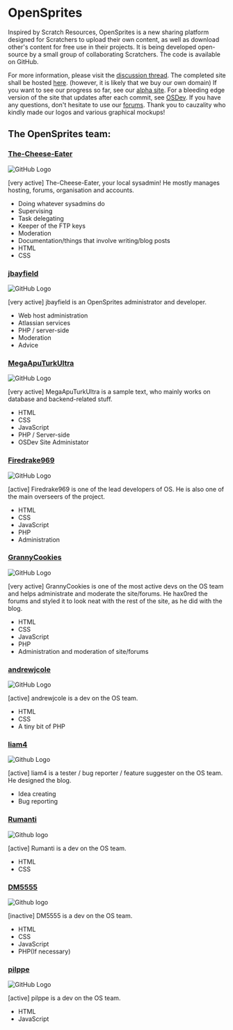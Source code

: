 # OpenSprites #
Inspired by Scratch Resources, OpenSprites is a new sharing platform designed for Scratchers to upload their own content, as well as download other's content for free use in their projects. It is being developed open-source by a small group of collaborating Scratchers. The code is available on GitHub.

For more information, please visit the [discussion thread](http://scratch.mit.edu/discuss/topic/85320/). The completed site shall be hosted [here](http://opensprites.gwiddle.co.uk/). (however, it is likely that we buy our own domain) If you want to see our progress so far, see our [alpha site](http://opensprites.gwiddle.co.uk/). For a bleeding edge version of the site that updates after each commit, see [OSDev](http://osdev.aputurk.tk/index.php). If you have any questions, don't hesitate to use our [forums](http://opensprites.gwiddle.co.uk/forums/). Thank you to cauzality who kindly made our logos and various graphical mockups!

## The OpenSprites team: ##

### [The-Cheese-Eater](http://opensprites.gwiddle.co.uk/users/1/) ###
![GitHub Logo](https://avatars0.githubusercontent.com/u/9347154?s=100)

[very active]
The-Cheese-Eater, your local sysadmin! He mostly manages hosting, forums, organisation and accounts.

 - Doing whatever sysadmins do
 - Supervising
 - Task delegating
 - Keeper of the FTP keys
 - Moderation
 - Documentation/things that involve writing/blog posts
 - HTML
 - CSS

### [jbayfield](https://github.com/jbayfield) ###
![GitHub Logo](https://avatars0.githubusercontent.com/u/10786277?s=100)

[very active]
jbayfield is an OpenSprites administrator and developer.

 - Web host administration
 - Atlassian services
 - PHP / server-side
 - Moderation
 - Advice

### [MegaApuTurkUltra](http://opensprites.gwiddle.co.uk/users/6/) ###
![GitHub Logo](https://avatars0.githubusercontent.com/u/8547938?s=100)

[very active]
MegaApuTurkUltra is a sample text, who mainly works on database and backend-related stuff.

 - HTML
 - CSS
 - JavaScript
 - PHP / Server-side
 - OSDev Site Administator

### [Firedrake969](https://github.com/Firedrake969) ###
![GitHub Logo](https://avatars3.githubusercontent.com/u/8008245?s=100)

[active]
Firedrake969 is one of the lead developers of OS. He is also one of the main overseers of the project.

 - HTML
 - CSS
 - JavaScript
 - PHP
 - Administration

### [GrannyCookies](http://opensprites.gwiddle.co.uk/users/4/) ###
![GitHub Logo](https://avatars0.githubusercontent.com/u/9429556?s=100)

[very active]
GrannyCookies is one of the most active devs on the OS team and helps administrate and moderate the site/forums.
He hax0red the forums and styled it to look neat with the rest of the site, as he did with the blog.

 - HTML
 - CSS
 - JavaScript
 - PHP
 - Administration and moderation of site/forums

### [andrewjcole](http://opensprites.gwiddle.co.uk/users/5/) ###
![GitHub Logo](https://avatars1.githubusercontent.com/u/10202163?s=100)

[active]
andrewjcole is a dev on the OS team. 

 - HTML
 - CSS
 - A tiny bit of PHP

### [liam4](https://github.com/liam4) ###
![Github Logo](https://avatars3.githubusercontent.com/u/9948030?s=100)

[active]
liam4 is a tester / bug reporter / feature suggester on the OS team. He designed the blog.

 - Idea creating
 - Bug reporting

### [Rumanti](http://opensprites.gwiddle.co.uk/users/14/) ###
![Github logo](https://avatars1.githubusercontent.com/u/10893362?s=100)

[active]
Rumanti is a dev on the OS team.

 - HTML
 - CSS

### [DM5555](https://github.com/DM5555) ###
![Github logo](https://avatars2.githubusercontent.com/u/9368136?s=100)

[inactive]
DM5555 is a dev on the OS team.

 - HTML
 - CSS
 - JavaScript
 - PHP(If necessary)

### [pilppe](http://opensprites.gwiddle.co.uk/users/8/) ###
![GitHub Logo](https://avatars2.githubusercontent.com/u/8099538?s=100)

[active]
pilppe is a dev on the OS team.

 - HTML
 - JavaScript
